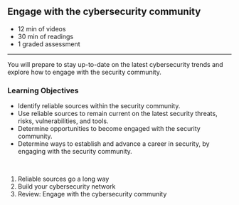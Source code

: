 ## Engage with the cybersecurity community

- 12 min of videos
- 30 min of readings
- 1 graded assessment

<hr>

You will prepare to stay up-to-date on the latest cybersecurity trends and explore how to engage with the security community.
<br>

### Learning Objectives

- Identify reliable sources within the security community.
- Use reliable sources to remain current on the latest security threats, risks, vulnerabilities, and tools.
- Determine opportunities to become engaged with the security community.
- Determine ways to establish and advance a career in security, by engaging with the security community.

<br>

1. Reliable sources go a long way
2. Build your cybersecurity network
3. Review: Engage with the cybersecurity community

